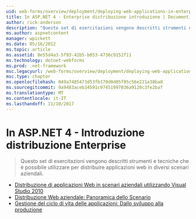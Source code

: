 ```yaml
---
uid: web-forms/overview/deployment/deploying-web-applications-in-enterprise-scenarios/index
title: In ASP.NET 4 - Enterprise distribuzione introduzione | Documenti Microsoft
author: rick-anderson
description: "Questo set di esercitazioni vengono descritti strumenti e tecniche che è possibile utilizzare per distribuire applicazioni web in diversi scenari aziendali."
ms.author: aspnetcontent
manager: wpickett
ms.date: 05/16/2012
ms.topic: article
ms.assetid: 8e55d4a3-5f93-42b5-b053-4736c9152f11
ms.technology: dotnet-webforms
ms.prod: .net-framework
msc.legacyurl: /web-forms/overview/deployment/deploying-web-applications-in-enterprise-scenarios
msc.type: chapter
ms.openlocfilehash: 049a7485473d53fb179d0d05f05c56e221a38ba8
ms.sourcegitcommit: 9a9483aceb34591c97451997036a9120c3fe2baf
ms.translationtype: MT
ms.contentlocale: it-IT
ms.lasthandoff: 11/10/2017
---
```

<a name="aspnet-4---enterprise-deployment-introduction"></a>In ASP.NET 4 - Introduzione distribuzione Enterprise
====================
> Questo set di esercitazioni vengono descritti strumenti e tecniche che è possibile utilizzare per distribuire applicazioni web in diversi scenari aziendali.


- [Distribuzione di applicazioni Web in scenari aziendali utilizzando Visual Studio 2010](deploying-web-applications-in-enterprise-scenarios.md)
- [Distribuzione Web aziendale: Panoramica dello Scenario](enterprise-web-deployment-scenario-overview.md)
- [Gestione del ciclo di vita delle applicazioni: Dallo sviluppo alla produzione](application-lifecycle-management-from-development-to-production.md)
